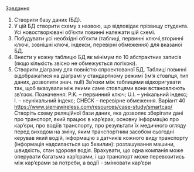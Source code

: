 Завдання 
1. Створити базу даних (БД). 
2. У цій БД створити схему з назвою, що відповідає прізвищу студента. Усі новостворювані об’єкти повинні належати цій схемі. 
3. Побудувати усі необхідні об’єкти (таблиці, первинні ключі,вторинні ключі, зовнішні ключі, індекси, перевірні обмеження) для вказаної БД. 
4. Внести у кожну таблицю БД як мінімум по 10 абстрактних записів (якщо кількість звісно не обмежується логікою). 
5. Створити діаграму для повністю спроектованої БД. Таблиці повинні відображатися на діаграмі у стандартному режимі (ім’я стовпця, тип даних, дозволити знач. null) Зв’язки між таблицями відкоригувати так, щоб вказували між якими саме стовпцями вони встановлюють зв’язок. 
Позначення: P.K. – первинний ключ; U.I. – унікальний індекс; I. – неунікальний індекс; CHECK – перевірне обмеження.
Варіант 40 
https://www.sierrawireless.com/resources/case-study/smartcap/ 
Створіть схему реляційної бази даних, яка дозволяє зберігати дані про транспорт, який працює в кар’єрах, основну інформацію про кар’єри, про водіїв транспорту, про результати їх медичного огляду перед виходом на зміну, яким транспортним засобом сьогодні керував який водій, інформацію з датчиків кожного виду транспорту (інформація надсилається що 5хвилин): розташування машини, швидкість, стан здоровя водія. Врахувати, що одна компанія може оперувати багатьма кар’єрами, і що транспорт може перевозитись між кар’єрами за потреби, а водії - змінювати кар’єри

